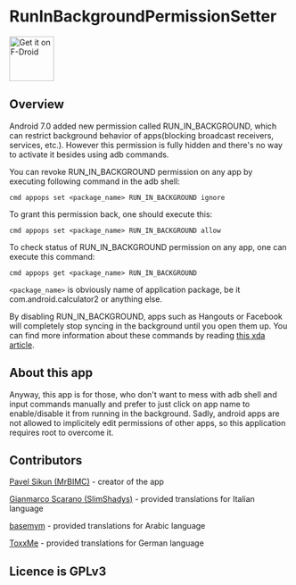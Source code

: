 # RunInBackgroundPermissionSetter

<a href="https://f-droid.org/fr/packages/com.pavelsikun.runinbackgroundpermissionsetter" target="_blank">
<img src="https://f-droid.org/badge/get-it-on.png" alt="Get it on F-Droid" height="80"/></a>

Overview
---
Android 7.0 added new permission called RUN_IN_BACKGROUND, which can restrict background behavior of apps(blocking broadcast receivers, services, etc.). However this permission is fully hidden and there's no way to activate it besides using adb commands.

You can revoke RUN_IN_BACKGROUND permission on any app by executing following command in the adb shell:

```cmd appops set <package_name> RUN_IN_BACKGROUND ignore```

To grant this permission back, one should execute this:

```cmd appops set <package_name> RUN_IN_BACKGROUND allow```

To check status of RUN_IN_BACKGROUND permission on any app, one can execute this command:

```cmd appops get <package_name> RUN_IN_BACKGROUND```


```<package_name>``` is obviously name of application package, be it com.android.calculator2 or anything else.

By disabling RUN_IN_BACKGROUND, apps such as Hangouts or Facebook will completely stop syncing in the background until you open them up.
You can find more information about these commands by reading [this xda article](https://www.xda-developers.com/freeze-app-background-processes-without-root-android-nougat).

About this app
---
Anyway, this app is for those, who don't want to mess with adb shell and input commands manually and prefer to just click on app name to enable/disable it from running in the background.
Sadly, android apps are not allowed to implicitely edit permissions of other apps, so this application requires root to overcome it.


Contributors
---
[Pavel Sikun (MrBIMC)](https://github.com/MrBIMC) - creator of the app

[Gianmarco Scarano (SlimShadys)](https://github.com/SlimShadys) - provided translations for Italian language

[basemym](https://github.com/basemym) - provided translations for Arabic language

[ToxxMe](https://github.com/ToxxMe) - provided translations for German language



Licence is GPLv3
----




